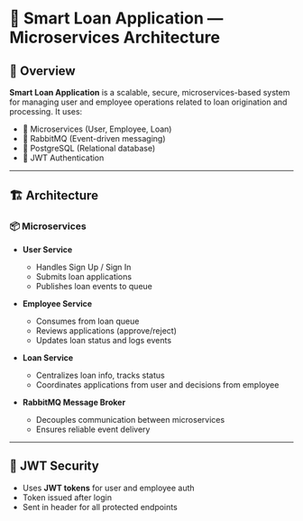 # 🚀 Smart Loan Application — Microservices Architecture

## 🧠 Overview

**Smart Loan Application** is a scalable, secure, microservices-based system for managing user and employee operations related to loan origination and processing. It uses:

- 🧩 Microservices (User, Employee, Loan)
- 📨 RabbitMQ (Event-driven messaging)
- 🐘 PostgreSQL (Relational database)
- 🔐 JWT Authentication

---

## 🏗️ Architecture

### 📦 Microservices

- **User Service**
  - Handles Sign Up / Sign In
  - Submits loan applications
  - Publishes loan events to queue

- **Employee Service**
  - Consumes from loan queue
  - Reviews applications (approve/reject)
  - Updates loan status and logs events

- **Loan Service**
  - Centralizes loan info, tracks status
  - Coordinates applications from user and decisions from employee

- **RabbitMQ Message Broker**
  - Decouples communication between microservices
  - Ensures reliable event delivery

---

## 🔐 JWT Security

- Uses **JWT tokens** for user and employee auth
- Token issued after login
- Sent in header for all protected endpoints

